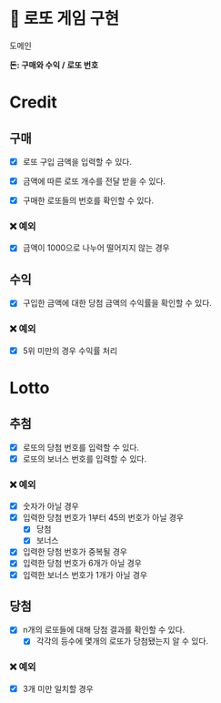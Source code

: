 # 💸 로또 게임 구현

도메인

**돈: 구매와 수익 /** **로또 번호**

# Credit

## 구매

- [x] 로또 구입 금액을 입력할 수 있다.
- [x] 금액에 따른 로또 개수를 전달 받을 수 있다.

- [x] 구매한 로또들의 번호를 확인할 수 있다.

### ❌ 예외

- [x] 금액이 1000으로 나누어 떨어지지 않는 경우

## 수익

- [x] 구입한 금액에 대한 당첨 금액의 수익률을 확인할 수 있다.

### ❌ 예외

- [x] 5위 미만의 경우 수익률 처리

# Lotto

## 추첨

- [x] 로또의 당첨 번호를 입력할 수 있다.
- [x] 로또의 보너스 번호를 입력할 수 있다.

### ❌ 예외

- [x] 숫자가 아닐 경우
- [x] 입력한 당첨 번호가 1부터 45의 번호가 아닐 경우
  - [x] 당첨
  - [x] 보너스
- [x] 입력한 당첨 번호가 중복될 경우
- [x] 입력한 당첨 번호가 6개가 아닐 경우
- [x] 입력한 보너스 번호가 1개가 아닐 경우

## 당첨

- [x] n개의 로또들에 대해 당첨 결과를 확인할 수 있다.
  - [x] 각각의 등수에 몇개의 로또가 당첨됐는지 알 수 있다.

### ❌ 예외

- [x] 3개 미만 일치할 경우

